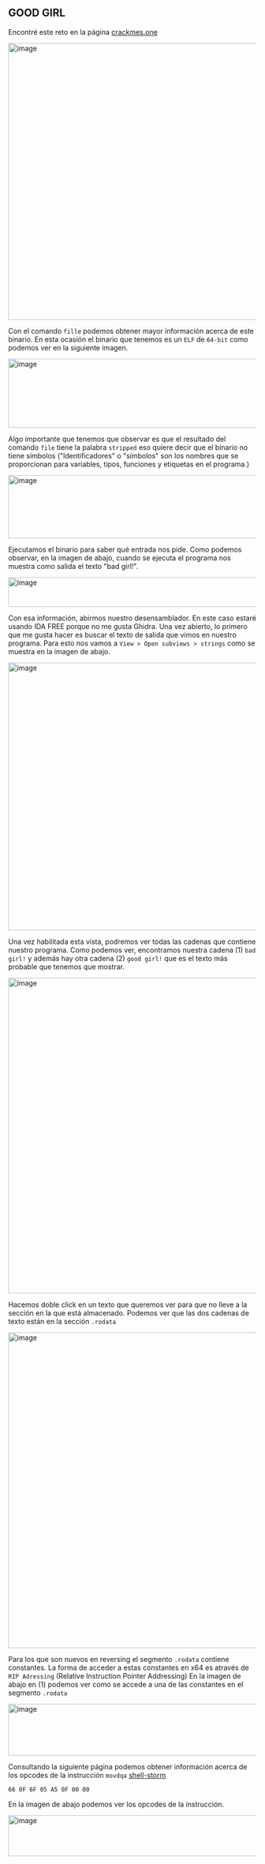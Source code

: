 ## GOOD GIRL
Encontré este reto en la página [crackmes.one](https://crackmes.one)

<img width="1241" height="561" alt="image" src="https://github.com/user-attachments/assets/88803624-c84e-4a1e-9033-43161c711fb5" />

Con el comando `fille` podemos obtener mayor información acerca de este binario. En esta ocasión el binario que tenemos es un `ELF` de `64-bit` como podemos ver en la siguiente imagen.

<img width="1892" height="140" alt="image" src="https://github.com/user-attachments/assets/00d8c323-84da-48c3-b1f2-150fc82ffd9f" />

Algo importante que tenemos que observar es que el resultado del comando `file` tiene la palabra `stripped` eso quiere decir que el binario no tiene símbolos ("Identificadores" o "símbolos" son los nombres que se proporcionan para variables, tipos, funciones y etiquetas en el programa.)  

<img width="1900" height="128" alt="image" src="https://github.com/user-attachments/assets/8c695633-e4ed-4455-b799-d8b9fdb0f88d" />

Ejecutamos el binario para saber qué entrada nos pide.
Como podemos observar, en la imagen de abajo, cuando se ejecuta el programa nos muestra como salida el texto "bad girl!".

<img width="1900" height="60" alt="image" src="https://github.com/user-attachments/assets/88caa9cc-3acf-40a8-b9ea-1ee106ffa84d" />

Con esa información, abirmos nuestro desensamblador. En este caso estaré usando IDA FREE porque no me gusta Ghidra. Una vez abierto, lo primero que me gusta hacer es buscar el texto de salida que vimos en nuestro programa.
Para esto nos vamos a `View > Open subviews > strings` como se muestra en la imagen de abajo.

<img width="1900" height="543" alt="image" src="https://github.com/user-attachments/assets/cc05b3b6-e6c5-49e7-bdb7-9cd6b412fc43" />

Una vez habilitada esta vista, podremos ver todas las cadenas que contiene nuestro programa. Como podemos ver, encontramos nuestra cadena (1) `bad girl!` y además hay otra cadena (2) `good girl!` que es el texto más probable que tenemos que mostrar.

<img width="1900" height="640" alt="image" src="https://github.com/user-attachments/assets/3b96a38b-e618-4b96-90ba-26d91d67b57d" />

Hacemos doble click en un texto que queremos ver para que no lleve a la sección en la que está almacenado. Podemos ver que las dos cadenas de texto están en la sección `.rodata`

<img width="1900" height="640" alt="image" src="https://github.com/user-attachments/assets/dc8be3f2-3ad8-4e81-93cb-5d0ba5c1455a" />

Para los que son nuevos en reversing el segmento `.rodata` contiene constantes. La forma de acceder a estas constantes en x64 es através de `RIP Adressing` (Relative Instruction Pointer Addressing) En la imagen de abajo en (1) podemos ver como se accede a una de las constantes en el segmento `.rodata`

<img width="1340" height="105" alt="image" src="https://github.com/user-attachments/assets/1607fc46-83fb-43dd-9c39-3fe7c25f413d" />

Consultando la siguiente página podemos obtener información acerca de los opcodes de la instrucción `movdqa` [shell-storm](https://shell-storm.org/x86doc/)



```
66 0F 6F 05 A5 0F 00 00 
```
En la imagen de abajo podemos ver los opcodes de la instrucción.

<img width="1894" height="83" alt="image" src="https://github.com/user-attachments/assets/b720a9cb-744f-42ab-9482-6ba2f5f96c94" />
